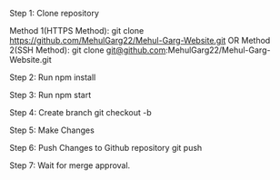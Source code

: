 Step 1: Clone repository

Method 1(HTTPS Method): git clone https://github.com/MehulGarg22/Mehul-Garg-Website.git
            OR
Method 2(SSH Method): git clone git@github.com:MehulGarg22/Mehul-Garg-Website.git

Step 2:
Run npm install

Step 3: 
Run npm start

Step 4: Create branch
git checkout -b <yourDesiredBranchName>

Step 5: Make Changes

Step 6: Push Changes to Github repository
git push

Step 7: Wait for merge approval.


